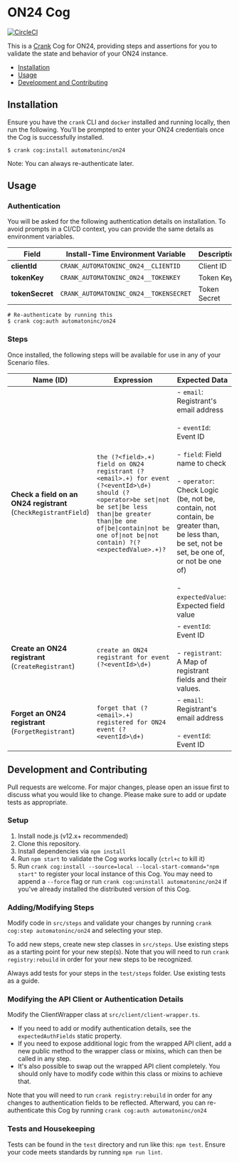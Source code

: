 # ON24 Cog

[![CircleCI](https://circleci.com/gh/run-crank/cog-on24/tree/master.svg?style=svg)](https://circleci.com/gh/run-crank/cog-on24/tree/master)

This is a [Crank][what-is-crank] Cog for ON24, providing
steps and assertions for you to validate the state and behavior of your
ON24 instance.

* [Installation](#installation)
* [Usage](#usage)
* [Development and Contributing](#development-and-contributing)

## Installation

Ensure you have the `crank` CLI and `docker` installed and running locally,
then run the following.  You'll be prompted to enter your ON24
credentials once the Cog is successfully installed.

```shell-session
$ crank cog:install automatoninc/on24
```

Note: You can always re-authenticate later.

## Usage

### Authentication
<!-- run `crank cog:readme automatoninc/on24` to update -->
<!-- authenticationDetails -->
You will be asked for the following authentication details on installation. To avoid prompts in a CI/CD context, you can provide the same details as environment variables.

| Field | Install-Time Environment Variable | Description |
| --- | --- | --- |
| **clientId** | `CRANK_AUTOMATONINC_ON24__CLIENTID` | Client ID |
| **tokenKey** | `CRANK_AUTOMATONINC_ON24__TOKENKEY` | Token Key |
| **tokenSecret** | `CRANK_AUTOMATONINC_ON24__TOKENSECRET` | Token Secret |

```shell-session
# Re-authenticate by running this
$ crank cog:auth automatoninc/on24
```
<!-- authenticationDetailsEnd -->

### Steps
Once installed, the following steps will be available for use in any of your
Scenario files.

<!-- run `crank cog:readme automatoninc/on24` to update -->
<!-- stepDetails -->
| Name (ID) | Expression | Expected Data |
| --- | --- | --- |
| **Check a field on an ON24 registrant**<br>(`CheckRegistrantField`) | `the (?<field>.+) field on ON24 registrant (?<email>.+) for event (?<eventId>\d+) should (?<operator>be set\|not be set\|be less than\|be greater than\|be one of\|be\|contain\|not be one of\|not be\|not contain) ?(?<expectedValue>.+)?` | - `email`: Registrant's email address <br><br>- `eventId`: Event ID <br><br>- `field`: Field name to check <br><br>- `operator`: Check Logic (be, not be, contain, not contain, be greater than, be less than, be set, not be set, be one of, or not be one of) <br><br>- `expectedValue`: Expected field value |
| **Create an ON24 registrant**<br>(`CreateRegistrant`) | `create an ON24 registrant for event (?<eventId>\d+)` | - `eventId`: Event ID <br><br>- `registrant`: A Map of registrant fields and their values. |
| **Forget an ON24 registrant**<br>(`ForgetRegistrant`) | `forget that (?<email>.+) registered for ON24 event (?<eventId>\d+)` | - `email`: Registrant's email address <br><br>- `eventId`: Event ID |
<!-- stepDetailsEnd -->

## Development and Contributing
Pull requests are welcome. For major changes, please open an issue first to
discuss what you would like to change. Please make sure to add or update tests
as appropriate.

### Setup

1. Install node.js (v12.x+ recommended)
2. Clone this repository.
3. Install dependencies via `npm install`
4. Run `npm start` to validate the Cog works locally (`ctrl+c` to kill it)
5. Run `crank cog:install --source=local --local-start-command="npm start"` to
   register your local instance of this Cog. You may need to append a `--force`
   flag or run `crank cog:uninstall automatoninc/on24` if you've already
   installed the distributed version of this Cog.

### Adding/Modifying Steps
Modify code in `src/steps` and validate your changes by running
`crank cog:step automatoninc/on24` and selecting your step.

To add new steps, create new step classes in `src/steps`. Use existing steps as
a starting point for your new step(s). Note that you will need to run
`crank registry:rebuild` in order for your new steps to be recognized.

Always add tests for your steps in the `test/steps` folder. Use existing tests
as a guide.

### Modifying the API Client or Authentication Details
Modify the ClientWrapper class at `src/client/client-wrapper.ts`.

- If you need to add or modify authentication details, see the
  `expectedAuthFields` static property.
- If you need to expose additional logic from the wrapped API client, add a new
  public method to the wrapper class or mixins, which can then be called in any
  step.
- It's also possible to swap out the wrapped API client completely. You should
  only have to modify code within this class or mixins to achieve that.

Note that you will need to run `crank registry:rebuild` in order for any
changes to authentication fields to be reflected. Afterward, you can
re-authenticate this Cog by running `crank cog:auth automatoninc/on24`

### Tests and Housekeeping
Tests can be found in the `test` directory and run like this: `npm test`.
Ensure your code meets standards by running `npm run lint`.

[what-is-crank]: https://crank.run?utm_medium=readme&utm_source=automatoninc%2Fon24
